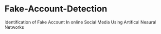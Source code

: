 # Fake-Account-Detection
Identification of Fake Account In online Social Media Using Artifical Neaural Networks
